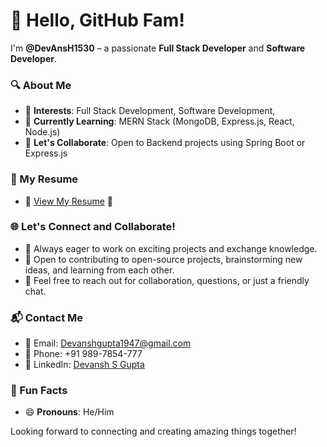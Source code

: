 # 👋 Hello, GitHub Fam!

I'm **@DevAnsH1530** – a passionate **Full Stack Developer** and **Software Developer**.

### 🔍 About Me
- 👀 **Interests**: Full Stack Development, Software Development, 
- 🌱 **Currently Learning**: MERN Stack (MongoDB, Express.js, React, Node.js)
- 💬 **Let's Collaborate**: Open to Backend projects using Spring Boot or Express.js

### 📄 My Resume
- 📝 [View My Resume](https://github.com/DevAnsH1530/DevAnsH1530/blob/main/GDevanshResume.pdf) 📄

### 🌐 Let's Connect and Collaborate!
- 🚀 Always eager to work on exciting projects and exchange knowledge.
- 🤝 Open to contributing to open-source projects, brainstorming new ideas, and learning from each other.
- 💬 Feel free to reach out for collaboration, questions, or just a friendly chat.

### 📬 Contact Me
- 📧 Email: Devanshgupta1947@gmail.com
- 📱 Phone: +91 989-7854-777
- 💼 LinkedIn: [Devansh S Gupta](https://www.linkedin.com/in/devansh-s-gupta/)

### 🌟 Fun Facts
- 😄 **Pronouns**: He/Him

Looking forward to connecting and creating amazing things together!
